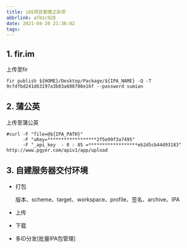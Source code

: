 ```yaml
---
title: iOS项目管理之杂项
abbrlink: afb1c928
date: 2021-04-20 21:36:02
tags:
---
```

## 1. fir.im

上传至fir

```shell
fir publish ${HOME}/Desktop/Package/${IPA_NAME} -Q -T 9cfdfbd241d63197a3b83a608708e16f --password sumian
```

## 2. 蒲公英

上传至蒲公英

```shell
#curl -F "file=@${IPA_PATH}" 
      -F "uKey=******************2f5e99f3a7495" 
      -F "_api_key  - 0 : 85 =******************eb2d5cb44d93183" http://www.pgyer.com/apiv1/app/upload
```

## 3. 自建服务器交付环境

* 打包

  版本、scheme、target、workspace、profile、签名、archive、IPA

* 上传
* 下载
* 多ID分发[批量IPA包管理]
